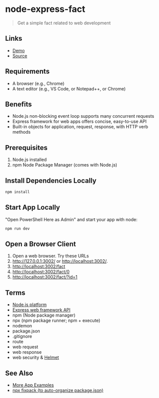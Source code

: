 # node-express-fact

> Get a simple fact related to web development

## Links

- [Demo](https://node-express-fact.herokuapp.com/)
- [Source](https://github.com/karanamvijaykumar/node-express-fact)

## Requirements

- A browser (e.g., Chrome)
- A text editor (e.g., VS Code, or Notepad++, or Chrome)

## Benefits

- Node.js non-blocking event loop supports many concurrent requests
- Express framework for web apps offers concise, easy-to-use API
- Built-in objects for application, request, response, with HTTP verb methods

## Prerequisites

1. Node.js installed
2. npm Node Package Manager (comes with Node.js)

## Install Dependencies Locally

```PowerShell
npm install
```

## Start App Locally

"Open PowerShell Here as Admin" and start your app with node: 

```PowerShell
npm run dev
```

## Open a Browser Client

1. Open a web browser. Try these URLs
1. <http://127.0.0.1:3002/> or <http://localhost:3002/>.
1. <http://localhost:3002/fact>
1. <http://localhost:3002/fact/0>
1. <http://localhost:3002/fact/?id=1>

## Terms

- [Node.js platform](https://nodejs.org/en/)
- [Express web framework API](https://expressjs.com/en/api.html)
- npm (Node package manager)
- npx (npm package runner; npm + execute)
- nodemon
- package.json
- .gitignore
- route
- web request
- web response
- web security & [Helmet](https://helmetjs.github.io/)

## See Also

- [More App Examples](https://profcase.github.io/web-apps-list/)
- [npx fixpack (to auto-organize package.json)](https://www.npmjs.com/package/fixpack)
